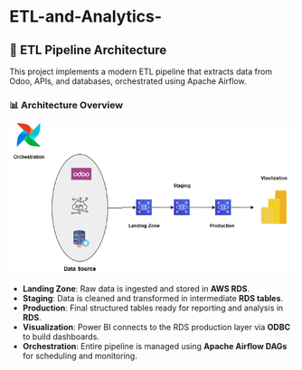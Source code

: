 # ETL-and-Analytics-


## 🔁 ETL Pipeline Architecture

This project implements a modern ETL pipeline that extracts data from Odoo, APIs, and databases, orchestrated using Apache Airflow.

### 📊 Architecture Overview

![ETL Architecture](/images/architechure.drawio.png)

- **Landing Zone**: Raw data is ingested and stored in **AWS RDS**.
- **Staging**: Data is cleaned and transformed in intermediate **RDS tables**.
- **Production**: Final structured tables ready for reporting and analysis in **RDS**.
- **Visualization**: Power BI connects to the RDS production layer via **ODBC** to build dashboards.
- **Orchestration**: Entire pipeline is managed using **Apache Airflow DAGs** for scheduling and monitoring.
